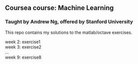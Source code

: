 ## Coursea course: Machine Learning

### Taught by Andrew Ng, offered by Stanford University

This repo contains my solutions to the matlab/octave exercises.

week 2: exercise1  
week 3: exercise2  
...  
week 9: exercise8  
